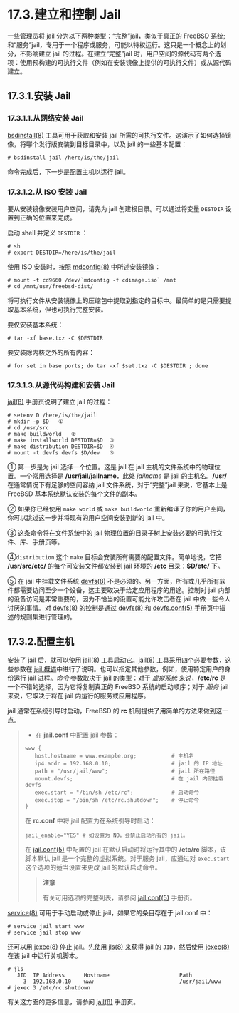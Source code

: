 # 17.3.建立和控制 Jail

一些管理员将 jail 分为以下两种类型：“完整”jail，类似于真正的 FreeBSD 系统; 和“服务”jail，专用于一个程序或服务，可能以特权运行。这只是一个概念上的划分，不影响建立 jail 的过程。在建立“完整”jail 时，用户空间的源代码有两个选项：使用预构建的可执行文件（例如在安装镜像上提供的可执行文件）或从源代码建立。

## 17.3.1.安装 Jail

### 17.3.1.1.从网络安装 Jail

[bsdinstall(8)](https://www.freebsd.org/cgi/man.cgi?query=bsdinstall&sektion=8&format=html) 工具可用于获取和安装 jail 所需的可执行文件。这演示了如何选择镜像，将哪个发行版安装到目标目录中，以及 jail 的一些基本配置：

```shell-session
# bsdinstall jail /here/is/the/jail
```

命令完成后，下一步是配置主机以运行 jail。

### 17.3.1.2.从 ISO 安装 Jail

要从安装镜像安装用户空间，请先为 jail 创建根目录。可以通过将变量 `DESTDIR` 设置到正确的位置来完成。

启动 shell 并定义 `DESTDIR` ：

```shell-session
# sh
# export DESTDIR=/here/is/the/jail
```

使用 ISO 安装时，按照 [mdconfig(8)](https://www.freebsd.org/cgi/man.cgi?query=mdconfig&sektion=8&format=html) 中所述安装镜像：

```shell-session
# mount -t cd9660 /dev/`mdconfig -f cdimage.iso` /mnt
# cd /mnt/usr/freebsd-dist/
```

将可执行文件从安装镜像上的压缩包中提取到指定的目标中。最简单的是只需要提取基本系统，但也可执行完整安装。

要仅安装基本系统：

```shell-session
# tar -xf base.txz -C $DESTDIR
```

要安装除内核之外的所有内容：

```shell-session
# for set in base ports; do tar -xf $set.txz -C $DESTDIR ; done
```

### 17.3.1.3.从源代码构建和安装 Jail

[jail(8)](https://www.freebsd.org/cgi/man.cgi?query=jail&sektion=8&format=html) 手册页说明了建立 jail 的过程：

```shell-session
# setenv D /here/is/the/jail
# mkdir -p $D   ①
# cd /usr/src
# make buildworld   ②
# make installworld DESTDIR=$D  ③
# make distribution DESTDIR=$D  ④
# mount -t devfs devfs $D/dev   ⑤
```

① 第一步是为 jail 选择一个位置。这是 jail 在 jail 主机的文件系统中的物理位置。一个常用选择是 **/usr/jail/jailname**，此处 _jailname_ 是 jail 的主机名。**/usr/** 在通常情况下有足够的空间容纳 jail 文件系统，对于“完整”jail 来说，它基本上是 FreeBSD 基本系统默认安装的每个文件的副本。

② 如果你已经使用 `make world` 或 `make buildworld` 重新编译了你的用户空间，你可以跳过这一步并将现有的用户空间安装到新的 jail 中。

③ 这条命令将在文件系统中的 jail 物理位置的目录子树上安装必要的可执行文件、库、手册页等。

④`distribution` 这个 `make` 目标会安装所有需要的配置文件。简单地说，它把 **/usr/src/etc/** 的每个可安装文件都安装到 jail 环境的 **/etc** 目录：**$D/etc/** 下。

⑤ 在 jail 中挂载文件系统 [devfs(8)](https://www.freebsd.org/cgi/man.cgi?query=devfs&sektion=8&format=html) 不是必须的。另一方面，所有或几乎所有软件都需要访问至少一个设备，这主要取决于给定应用程序的用途。控制对 jail 内部的设备访问是非常重要的，因为不恰当的设置可能允许攻击者在 jail 中做一些令人讨厌的事情。对 [devfs(8)](https://www.freebsd.org/cgi/man.cgi?query=devfs&sektion=8&format=html) 的控制是通过 [devfs(8)](https://www.freebsd.org/cgi/man.cgi?query=devfs&sektion=8&format=html) 和 [devfs.conf(5)](https://www.freebsd.org/cgi/man.cgi?query=devfs.conf&sektion=5&format=html) 手册页中描述的规则集进行管理的。

## 17.3.2.配置主机

安装了 jail 后，就可以使用 [jail(8)](https://www.freebsd.org/cgi/man.cgi?query=jail&sektion=8&format=html) 工具启动它。[jail(8)](https://www.freebsd.org/cgi/man.cgi?query=jail&sektion=8&format=html) 工具采用四个必要参数，这些参数在 [jail 概述](https://docs.freebsd.org/en/books/handbook/book/#jails-synopsis)中进行了说明。也可以指定其他参数，例如，使用特定用户的身份运行 jail 进程。_命令_ 参数取决于 jail 的类型：对于 _虚拟系统_ 来说，**/etc/rc** 是一个不错的选择，因为它将复制真正的 FreeBSD 系统的启动顺序；对于 _服务_ jail 来说，它取决于将在 jail 内运行的服务或应用程序。

jail 通常在系统引导时启动，FreeBSD 的 **rc** 机制提供了用简单的方法来做到这一点。

> - 在 **jail.conf** 中配置 jail 参数：
>
> ```shell-session
> www {
>    host.hostname = www.example.org;           # 主机名
>    ip4.addr = 192.168.0.10;                   # jail 的 IP 地址
>    path = "/usr/jail/www";                    # jail 所在路径
>    mount.devfs;                               # 在 jail 内部挂载 devfs
>    exec.start = "/bin/sh /etc/rc";            # 启动命令
>    exec.stop = "/bin/sh /etc/rc.shutdown";    # 停止命令
> }
> ```
>
> 在 **rc.conf** 中将 jail 配置为在系统引导时启动：
>
> ```shell-session
> jail_enable="YES" # 如设置为 NO，会禁止启动所有的 jail。
> ```
>
> 在 [jail.conf(5)](https://www.freebsd.org/cgi/man.cgi?query=jail.conf&sektion=5&format=html) 中配置的 jail 在默认启动时将运行其中的 **/etc/rc** 脚本，该脚本默认 jail 是一个完整的虚拟系统。对于服务 jail，应通过对 `exec.start` 这个选项的适当设置来更改 jail 的默认启动命令。
>
> > **注意**
> >
> > 有关可用选项的完整列表，请参阅 [jail.conf(5)](https://www.freebsd.org/cgi/man.cgi?query=jail.conf&sektion=5&format=html) 手册页。

[service(8)](https://www.freebsd.org/cgi/man.cgi?query=service&sektion=8&format=html) 可用于手动启动或停止 jail，如果它的条目存在于 jail.conf 中：

```shell-session
# service jail start www
# service jail stop www
```

还可以用 [jexec(8)](https://www.freebsd.org/cgi/man.cgi?query=jexec&sektion=8&format=html) 停止 jail。先使用 [jls(8)](https://www.freebsd.org/cgi/man.cgi?query=jls&sektion=8&format=html) 来获得 jail 的 `JID`，然后使用 [jexec(8)](https://www.freebsd.org/cgi/man.cgi?query=jexec&sektion=8&format=html) 在该 jail 中运行关机脚本。

```shell-session
# jls
   JID  IP Address      Hostname                      Path
     3  192.168.0.10    www                           /usr/jail/www
# jexec 3 /etc/rc.shutdown
```

有关这方面的更多信息，请参阅 [jail(8)](https://www.freebsd.org/cgi/man.cgi?query=jail&sektion=8&format=html) 手册页。
